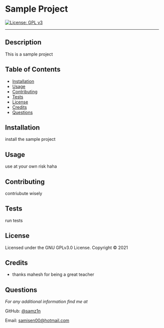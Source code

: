 # Sample Project

[![License: GPL v3](https://img.shields.io/badge/License-GPLv3-blue.svg)](https://www.gnu.org/licenses/gpl-3.0)

---

## Description
This is a sample project

## Table of Contents
* [Installation](#installation)
* [Usage](#usage)
* [Contributing](#contributing)
* [Tests](#tests)
* [License](#license)
* [Credits](#credits)
* [Questions](#questions)

## Installation
install the sample project

## Usage
use at your own risk haha

## Contributing
contriubute wisely

## Tests
run tests

## License 
Licensed under the GNU GPLv3.0 License. Copyright © 2021

## Credits
* thanks mahesh for being a great teacher

## Questions
*For any additional information find me at* 

GitHub: [@samz1n](https://github.com/samz1n/)

Email: [samisen00@hotmail.com](mailto:samisen00@hotmail.com)
